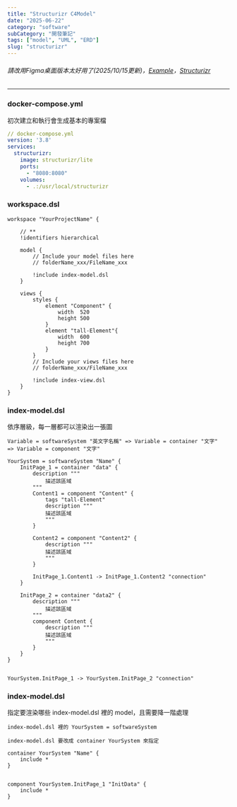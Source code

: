 ```yaml
---
title: "Structurizr C4Model"
date: "2025-06-22"
category: "software"
subCategory: "開發筆記"
tags: ["model", "UML", "ERD"]
slug: "structurizr"
---
```

###### 請改用Figma桌面版本太好用了(2025/10/15更新)，[Example](https://github.com/cao0085/code-pattern/tree/main/structurizr)，[Structurizr](https://structurizr.com/)

---

### docker-compose.yml

初次建立和執行會生成基本的專案檔

```yml
// docker-compose.yml
version: '3.8'
services:
  structurizr:
    image: structurizr/lite
    ports:
      - "8080:8080"
    volumes:
      - .:/usr/local/structurizr
```

### workspace.dsl

```text
workspace "YourProjectName" {

    // **
    !identifiers hierarchical

    model {
        // Include your model files here
        // folderName_xxx/FileName_xxx

        !include index-model.dsl
    }

    views {
        styles {
            element "Component" {
                width  520
                height 500
            }
            element "tall-Element"{
                width  600
                height 700             
            }
        }
        // Include your views files here
        // folderName_xxx/FileName_xxx

        !include index-view.dsl
    }
}
```

### index-model.dsl

依序層級，每一層都可以渲染出一張圖

`Variable = softwareSystem "英文字名稱" => Variable = container "文字"  => Variable = component "文字" `

```text
YourSystem = softwareSystem "Name" {
    InitPage_1 = container "data" {
        description """
            描述該區域
        """
        Content1 = component "Content" {
            tags "tall-Element"
            description """
            描述該區域
            """
        }

        Content2 = component "Content2" {
            description """
            描述該區域
            """
        }

        InitPage_1.Content1 -> InitPage_1.Content2 "connection"
    }

    InitPage_2 = container "data2" {
        description """
            描述該區域
        """
        component Content {
            description """
            描述該區域
            """
        }
    }
}


YourSystem.InitPage_1 -> YourSystem.InitPage_2 "connection"
```


### index-model.dsl

指定要渲染哪些 index-model.dsl 裡的 model，且需要降一階處理

`index-model.dsl 裡的 YourSystem = softwareSystem` 

`index-model.dsl 要改成 container YourSystem 來指定`

```text
container YourSystem "Name" {
    include *
}


component YourSystem.InitPage_1 "InitData" {
    include *
}
```
